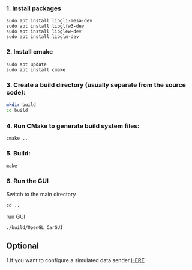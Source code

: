 ### 1. Install packages
```
sudo apt install libgl1-mesa-dev
sudo apt install libglfw3-dev
sudo apt install libglew-dev
sudo apt install libglm-dev
```

### 2. Install cmake
```
sudo apt update
sudo apt install cmake
```

### 3. Create a build directory (usually separate from the source code):
``` bash
mkdir build
cd build
```

### 4. Run CMake to generate build system files:
```
cmake ..
```

### 5. Build:
```
make
```

### 6. Run the GUI
Switch to the main directory
```
cd ..
```
run GUI
```
./build/OpenGL_CarGUI
```


## Optional
1.If you want to configure a simulated data sender.[HERE](docs/datasender.md)










